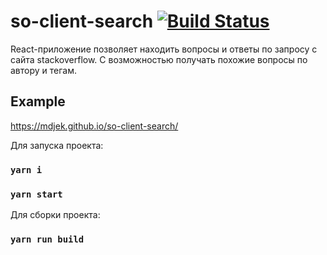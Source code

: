 # so-client-search [![Build Status](https://travis-ci.com/mdjek/so-client-search.svg?branch=master)](https://travis-ci.com/mdjek/so-client-search)

React-приложение позволяет находить вопросы и ответы по запросу с сайта stackoverflow.
С возможностью получать похожие вопросы по автору и тегам.

## Example 

https://mdjek.github.io/so-client-search/

Для запуска проекта:

### `yarn i`
### `yarn start`

Для сборки проекта:

### `yarn run build`
